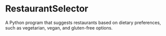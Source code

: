 # RestaurantSelector
A Python program that suggests restaurants based on dietary preferences, such as vegetarian, vegan, and gluten-free options.
